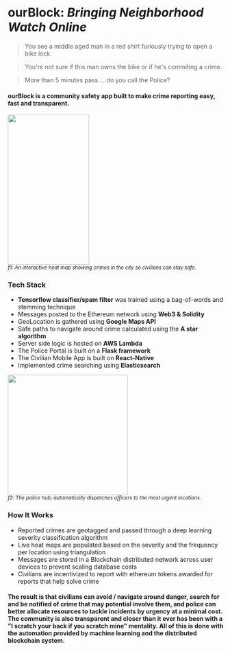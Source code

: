# ourBlock: _Bringing Neighborhood Watch Online_

> You see a middle aged man in a red shirt furiously trying to open a bike lock.

> You're not sure if this man owns the bike or if he's commiting a crime.

> More than 5 minutes pass ... do you call the Police?

#### ourBlock is a community safety app built to make crime reporting easy, fast and transparent. 

<img src="https://github.com/charlielin99/ourBlock/blob/master/retirement/hacktps/imgs/app1.png?raw=true" height="350px" width="190px"></img></br>
<sup><em>f1: An interactive heat map showing crimes in the city so civilians can stay safe.</em></sup>

### Tech Stack
- **Tensorflow classifier/spam filter** was trained using a bag-of-words and stemming technique
- Messages posted to the Ethereum network using **Web3 & Solidity**
- GeoLocation is gathered using **Google Maps API**
- Safe paths to navigate around crime calculated using the **A star algorithm**
- Server side logic is hosted on **AWS Lambda**
- The Police Portal is built on a **Flask framework**
- The Civilian Mobile App is built on **React-Native**
- Implemented crime searching using **Elasticsearch**

<img src="https://github.com/charlielin99/ourBlock/blob/master/retirement/hacktps/imgs/hub1.png?raw=true" height="280px"></img></br>
<sup><em>f2: The police hub; automatically dispatches officers to the most urgent locations.</em></sup>

### How It Works
- Reported crimes are geotagged and passed through a deep learning severity classification algorithm
- Live heat maps are populated based on the severity and the frequency per location using triangulation
- Messages are stored in a Blockchain distributed network across user devices to prevent scaling database costs
- Civilians are incentivized to report with ethereum tokens awarded for reports that help solve crime

#### The result is that civilians can avoid / navigate around danger, search for and be notified of crime that may potential involve them, and police can better allocate resources to tackle incidents by urgency at a minimal cost. The community is also transparent and closer than it ever has been with a "I scratch your back if you scratch mine" mentality. All of this is done with the automation provided by machine learning and the distributed blockchain system.
